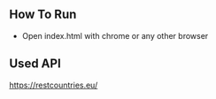 ## How To Run 

- Open index.html with chrome or any other browser

## Used API
https://restcountries.eu/